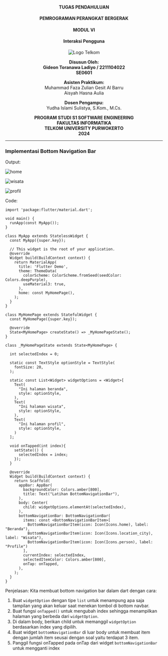 <div style="text-align: center;">

#### TUGAS PENDAHULUAN  
#### PEMROGRAMAN PERANGKAT BERGERAK  
#### MODUL VI
#### Interaksi Pengguna

![Logo Telkom](../../cover_tp/logo.png)

**Disusun Oleh:**  
**Gideon Toranawa Ladiyo / 2211104022**  
**SE0601** 

**Asisten Praktikum:**  
Muhammad Faza Zulian Gesit Al Barru  
Aisyah Hasna Aulia  

**Dosen Pengampu:**  
Yudha Islami Sulistya, S.Kom., M.Cs.  


**PROGRAM STUDI S1 SOFTWARE ENGINEERING**  
**FAKULTAS INFORMATIKA**  
**TELKOM UNIVERSITY PURWOKERTO**  
**2024**

</div>

---

### Implementasi Bottom Navigation Bar

Output:


![home](home.png)


![wisata](wisata.png)


![profil](profil.png)


Code:
```
import 'package:flutter/material.dart';

void main() {
  runApp(const MyApp());
}

class MyApp extends StatelessWidget {
  const MyApp({super.key});

  // This widget is the root of your application.
  @override
  Widget build(BuildContext context) {
    return MaterialApp(
      title: 'Flutter Demo',
      theme: ThemeData(
        colorScheme: ColorScheme.fromSeed(seedColor: Colors.deepPurple),
        useMaterial3: true,
      ),
      home: const MyHomePage(),
    );
  }
}

class MyHomePage extends StatefulWidget {
  const MyHomePage({super.key});

  @override
  State<MyHomePage> createState() => _MyHomePageState();
}

class _MyHomePageState extends State<MyHomePage> {

  int selectedIndex = 0;

  static const TextStyle optionStyle = TextStyle(
    fontSize: 20,
  );

  static const List<Widget> widgetOptions = <Widget>[
    Text(
      "Ini halaman beranda",
      style: optionStyle,
    ),
    Text(
      "Ini halaman wisata",
      style: optionStyle,
    ),
    Text(
      "Ini halaman profil",
      style: optionStyle,
    )
  ];

  void onTapped(int index){
    setState(() {
      selectedIndex = index;
    });
  }

  @override
  Widget build(BuildContext context) {
    return Scaffold(
      appBar: AppBar(
        backgroundColor: Colors.amber[800],
        title: Text("Latihan BottomNavigationBar"),
      ),
      body: Center(
        child: widgetOptions.elementAt(selectedIndex),
      ),
      bottomNavigationBar: BottomNavigationBar(
        items: const <BottomNavigationBarItem>[
          BottomNavigationBarItem(icon: Icon(Icons.home), label: "Beranda"),
          BottomNavigationBarItem(icon: Icon(Icons.location_city), label: "Wisata"),
          BottomNavigationBarItem(icon: Icon(Icons.person), label: "Profile")
        ],
        currentIndex: selectedIndex,
        selectedItemColor: Colors.amber[800],
        onTap: onTapped,
      ),
    );
  }
}

```


Penjelasan:
Kita membuat bottom navigation bar dalam dart dengan cara:
1. Buat `widgetOption` dengan tipe `list` untuk menampung apa saja tampilan yang akan keluar saat menekan tombol di bottom navbar.
2. Buat fungsi `onTapped()` untuk mengubah index sehingga menampilkan halaman yang berbeda dari `widgetOption`.
3. Di dalam body, berikan child untuk memanggil `widgetOption` berdasarkan index yang dipilih.
4. Buat widget `bottomNavigationBar` di luar body untuk membuat item dengan jumlah item seusai dengan soal yaitu terdapat 3 item.
5. Panggil fungsi onTapped pada onTap dari widget `bottomNavigationBar` untuk mengganti index